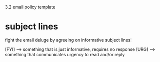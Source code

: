 3.2 email policy template

# subject lines
fight the email deluge by agreeing on informative subject lines!

[FYI] --> something that is just informative, requires no response
[URG] --> something that communicates urgency to read and/or reply 
